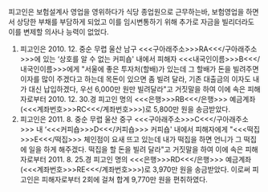 피고인은 보험설계사 영업을 영위하다가 식당 종업원으로 근무하는바, 보험영업을 하면서 상당한 부채를 부담하게 되었고 이를 임시변통하기 위해 추가로 자금을 빌리더라도 이를 변제할 의사나 능력이 없었다.
1. 피고인은 2010. 12. 중순 무렵 울산 남구 <<<구아래주소>>>RA<<</구아래주소>>>에 있는 ‘상호를 알 수 없는 커피숍' 내에서 피해자 <<<내국인이름>>>B<<</내국인이름>>>에게 "서울에 좋은 투자처(할배)가 있는데 그 할배가 돈을 빌려주면 이자를 많이 주겠다고 하는데 목돈이 있으면 좀 빌려 달라, 기존 대출금의 이자도 내가 대신 납입하겠다, 우선 6,000만 원만 빌려달라"고 거짓말을 하여 이에 속은 피해자로부터 2010. 12. 30.경 피고인 명의 <<<은행>>>RB<<</은행>>> 예금계좌(<<<계좌번호>>>RC<<</계좌번호>>>)로 5,800만 원을 송금받았다.
2. 피고인은 2011. 8. 중순 무렵 울산 중구 <<<구아래주소>>>C<<</구아래주소>>> 내 ‘<<<커피숍>>>D<<</커피숍>>> 커피숍' 내에서 피해자에게 "<<<떡집>>>E<<</떡집>>> 체인점이 요새 뜨고 있는데 내가 떡집을 하면 언니가 그 떡집에 일을 하게 해주겠다. 떡집을 할 돈을 빌려 달라"고 거짓말을 하여 이에 속은 피해자로부터 2011. 8. 25.경 피고인 명의 <<<은행>>>RD<<</은행>>> 예금계좌(<<<계좌번호>>>RE<<</계좌번호>>>)로 3,970만 원을 송금받았다.
이로써 피고인은 피해자로부터 2회에 걸쳐 합계 9,770만 원을 편취하였다.